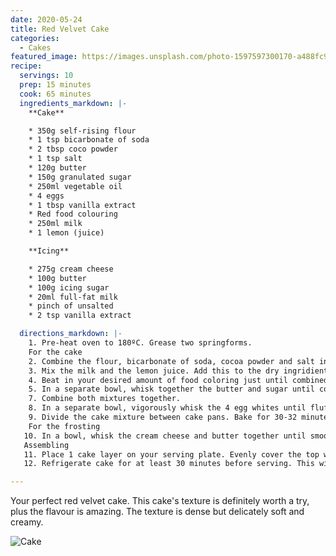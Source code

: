 ```yaml
---
date: 2020-05-24
title: Red Velvet Cake
categories:
  - Cakes
featured_image: https://images.unsplash.com/photo-1597597300170-a488fc99b8df?ixlib=rb-1.2.1&ixid=eyJhcHBfaWQiOjEyMDd9&auto=format&fit=crop&w=675&q=80
recipe:
  servings: 10
  prep: 15 minutes
  cook: 65 minutes
  ingredients_markdown: |-
    **Cake**

    * 350g self-rising flour
    * 1 tsp bicarbonate of soda
    * 2 tbsp coco powder
    * 1 tsp salt
    * 120g butter
    * 150g granulated sugar
    * 250ml vegetable oil
    * 4 eggs
    * 1 tbsp vanilla extract
    * Red food colouring
    * 250ml milk
    * 1 lemon (juice)

    **Icing**

    * 275g cream cheese
    * 100g butter
    * 100g icing sugar
    * 20ml full-fat milk
    * pinch of unsalted
    * 2 tsp vanilla extract

  directions_markdown: |-
    1. Pre-heat oven to 180ºC. Grease two springforms.
    For the cake
    2. Combine the flour, bicarbonate of soda, cocoa powder and salt in a bowl.
    3. Mix the milk and the lemon juice. Add this to the dry ingridients gradually while mixing.
    4. Beat in your desired amount of food coloring just until combined. I use 3 teaspoons of red food colouring.
    5. In a separate bowl, whisk together the butter and sugar until combined. Add the oil, egg yolks, vanilla extract and combine together with the butter and sugar.
    7. Combine both mixtures together.
    8. In a separate bowl, vigorously whisk the 4 egg whites until fluffy peaks form, about 4 minutes. Gently fold into cake the mixture.
    9. Divide the cake mixture between cake pans. Bake for 30-32 minutes until a toothpick inserted in the center comes out clean. Remove cakes from the oven and let it cool completely on a wire rack. The cakes must be cool before frosting.
    For the frosting
   10. In a bowl, whisk the cream cheese and butter together until smooth, about 2 minutes. Add the icing sugar, full-fat milk, vanilla extract, and salt. Beat until combined and creamy. Add more icing sugar if frosting is too thin, more milk if frosting is too thick, or an extra pinch of salt if frosting is too sweet.
   Assembling
   11. Place 1 cake layer on your serving plate. Evenly cover the top with frosting. Top with 2nd layer and spread remaining frosting on the top and sides.
   12. Refrigerate cake for at least 30 minutes before serving. This will help the cake hold when cutting.

---
```


Your perfect red velvet cake. This cake's texture is definitely worth a try, plus the flavour is amazing. The texture is dense but delicately soft and creamy.

![Cake](https://images.unsplash.com/photo-1597597300175-3c085e7a7207?ixlib=rb-1.2.1&ixid=eyJhcHBfaWQiOjEyMDd9&auto=format&fit=crop&w=675&q=80)
